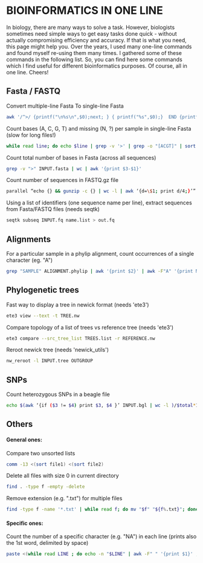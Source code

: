 # BIOINFORMATICS IN ONE LINE

In biology, there are many ways to solve a task. However, biologists sometimes need simple ways to get easy tasks done quick - without actually compromising efficiency and accuracy. If that is what you need, this page might help you. Over the years, I used many one-line commands and found myself re-using them many times. I gathered some of these commands in the following list. So, you can find here some commands which I find useful for different bioinformatics purposes. Of course, all in one line. Cheers!


## Fasta / FASTQ
Convert multiple-line Fasta To single-line Fasta
```bash
awk '/^>/ {printf("\n%s\n",$0);next; } { printf("%s",$0);}  END {printf("\n");}' < INPUT.fasta | tail -n +2 > OUTPUT.fasta 
```
Count bases (A, C, G, T) and missing (N, ?) per sample in single-line Fasta (slow for long files!)
```bash
while read line; do echo $line | grep -v '>' | grep -o "[ACGT]" | sort | uniq -c | paste - - - - | tr "\n" "\t" ;  echo $line | grep -v '>' | grep -o "[?N]" | sort | uniq -c | sort -k2r | paste - - ; echo $line | grep '>' | tr "\n" "\t" ; done < INPUT.fasta
```
Count total number of bases in Fasta (across all sequences)
```bash
grep -v ">" INPUT.fasta | wc | awk '{print $3-$1}'
```
Count number of sequences in FASTQ.gz file
```bash
parallel “echo {} && gunzip -c {} | wc -l | awk ‘{d=\$1; print d/4;}’” ::: INPUT.gz
```
Using a list of identifiers (one sequence name per line), extract sequences from Fasta/FASTQ files (needs seqtk)
```bash
seqtk subseq INPUT.fq name.list > out.fq
```

## Alignments
For a particular sample in a phylip alignment, count occurrences of a single character (eg. "A")
```bash
grep "SAMPLE" ALIGNMENT.phylip | awk '{print $2}' | awk -F"A" '{print NF-1}' 
```

## Phylogenetic trees
Fast way to display a tree in newick format (needs 'ete3')
```bash
ete3 view --text -t TREE.nw
```
Compare topology of a list of trees vs reference tree (needs 'ete3')
```bash
ete3 compare --src_tree_list TREES.list -r REFERENCE.nw
```
Reroot newick tree (needs 'newick_utils')
```bash
nw_reroot -l INPUT.tree OUTGROUP
```


## SNPs
Count heterozygous SNPs in a beagle file
```bash
echo $(awk ‘{if ($3 != $4) print $3, $4 }’ INPUT.bgl | wc -l )/$total*100 | bc -l
```

## Others 
#### General ones:
Compare two unsorted lists
```bash
comm -13 <(sort file1) <(sort file2)
```
Delete all files with size 0 in current directory
```bash
find . -type f -empty -delete
```
Remove extension (e.g. ".txt") for multiple files
```bash
find -type f -name '*.txt' | while read f; do mv "$f" "${f%.txt}"; done
```

#### Specific ones: 
Count the number of a specific character (e.g. "NA") in each line (prints also the 1st word, delimited by space)
```bash
paste <(while read LINE ; do echo -n "$LINE" | awk -F" " '{print $1}' ; done < INPUT.file) <(awk -F\NA '{print NF-1}' INPUT.file)
```
